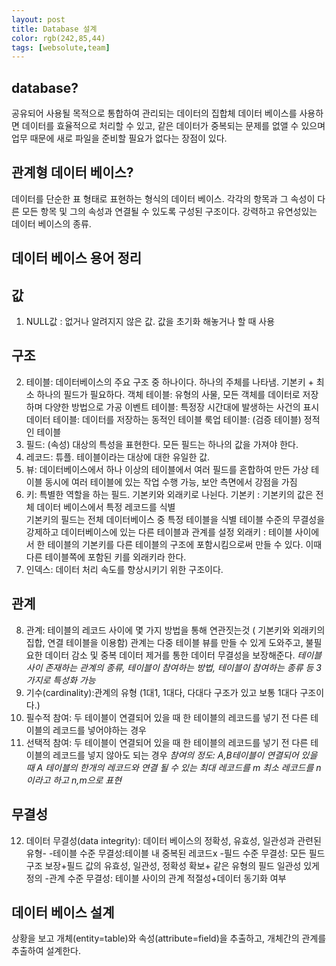 ```yaml
---
layout: post
title: Database 설계
color: rgb(242,85,44)
tags: [websolute,team]
---
```


## database?
공유되어 사용될 목적으로 통합하여 관리되는 데이터의 집합체
데이터 베이스를 사용하면 데이터를 효율적으로 처리할 수 있고, 같은 데이터가 중복되는 문제를 없앨 수 있으며 업무 때문에 새로 파일을 준비할 필요가 없다는 장점이 있다.

## 관계형 데이터 베이스?
데이터를 단순한 표 형태로 표현하는 형식의 데이터 베이스. 
각각의 항목과 그 속성이 다른 모든 항목 및 그의 속성과 연결될 수 있도록 구성된 구조이다.
강력하고 유연성있는 데이터 베이스의 종류.

## 데이터 베이스 용어 정리
## 값
1. NULL값 : 없거나 알려지지 않은 값. 값을 초기화 해놓거나 할 때 사용
## 구조
2. 테이블: 데이터베이스의 주요 구조 중 하나이다. 하나의 주체를 나타냄. 기본키 + 최소 하나의 필드가 필요하다.
객체 테이블: 유형의 사물, 모든 객체를 데이터로 저장하며 다양한 방법으로 가공
이벤트 테이블: 특정장 시간대에 발생하는 사건의 표시
데이터 테이블: 데이터를 저장하는 동적인 테이블
룩업 테이블: (검증 테이블) 정적인 테이블
3. 필드: (속성) 대상의 특성을 표현한다. 모든 필드는 하나의 값을 가져야 한다.
4. 레코드: 튜플. 테이블이라는 대상에 대한 유일한 값. 
5. 뷰: 데이터베이스에서 하나 이상의 테이블에서 여러 필드를 혼합하여 만든 가상 테이블
동시에 여러 테이블에 있는 작업 수행 가능, 보안 측면에서 강점을 가짐
6. 키: 특별한 역할을 하는 필드. 기본키와 외래키로 나뉜다.
기본키 : 기본키의 값은 전체 데이터 베이스에서 특정 레코드를 식별  
        기본키의 필드는 전체 데이터베이스 중 특정 테이블을 식별
        테이블 수준의 무결성을강제하고 데이터베이스에 있는 다른 테이블과 관계를 설정
외래키 : 테이블 사이에서 한 테이블의 기본키를 다른 테이블의 구조에 포함시킴으로써 만들 수 있다. 이때 다른 테이블쪽에 포함된 키를 외래키라 한다.
7. 인덱스: 데이터 처리 속도를 향상시키기 위한 구조이다.
## 관계
8. 관계: 테이블의 레코드 사이에 몇 가지 방법을 통해 연관짓는것 ( 기본키와 외래키의 집합, 연결 테이블을 이용함)
관계는 다중 테이블 뷰를 만들 수 있게 도와주고, 불필요한 데이터 감소 및 중복 데이터 제거를 통한 데이터 무결성을 보장해준다.
*테이블 사이 존재하는 관계의 종류, 테이블이 참여하는 방법, 테이블이 참여하는 종류 등 3가지로 특성화 가능*
9. 기수(cardinality):관계의 유형 (1대1, 1대다, 다대다 구조가 있고 보통 1대다 구조이다.)
10. 필수적 참여: 두 테이블이 연결되어 있을 때 한 테이블의 레코드를 넣기 전 다른 테이블의 레코드를 넣어야하는 경우 
11. 선택적 참여: 두 테이블이 연결되어 있을 때 한 테이블의 레코드를 넣기 전 다른 테이블의 레코드를 넣지 않아도 되는 경우
*참여의 정도: A,B테이블이 연결되어 있을 때 A 테이블의 한개의 레코드와 연결 될 수 있는 최대 레코드를 m 최소 레코드를 n이라고 하고 n,m으로 표현*
## 무결성
12. 데이터 무결성(data integrity): 데이터 베이스의 정확성, 유효성, 일관성과 관련된 유형- 
-테이블 수준 무결성:테이블 내 중복된 레코드x 
-필드 수준 무결성: 모든 필드 구조 보장+필드 값의 유효성, 일관성, 정확성 확보+ 같은 유형의 필드 일관성 있게 정의
-관계 수준 무결성: 테이블 사이의 관계 적절성+데이터 동기화 여부

## 데이터 베이스 설계
상황을 보고 개체(entity=table)와 속성(attribute=field)을 추출하고, 개체간의 관계를 추출하여 설계한다.